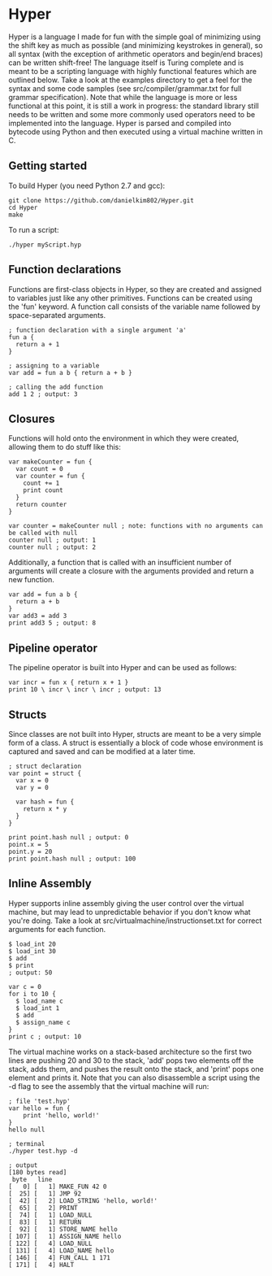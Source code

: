 # Hyper
Hyper is a language I made for fun with the simple goal of minimizing using the shift key as much as possible (and minimizing keystrokes in general), so all syntax (with the exception of arithmetic operators and begin/end braces) can be written shift-free! The language itself is Turing complete and is meant to be a scripting language with highly functional features which are outlined below. Take a look at the examples directory to get a feel for the syntax and some code samples (see src/compiler/grammar.txt for full grammar specification). Note that while the language is more or less functional at this point, it is still a work in progress: the standard library still needs to be written and some more commonly used operators need to be implemented into the language. Hyper is parsed and compiled into bytecode using Python and then executed using a virtual machine written in C.

## Getting started
To build Hyper (you need Python 2.7 and gcc):
```
git clone https://github.com/danielkim802/Hyper.git
cd Hyper
make
```
To run a script:
```
./hyper myScript.hyp
```

## Function declarations
Functions are first-class objects in Hyper, so they are created and assigned to variables just like any other primitives. Functions can be created using the 'fun' keyword. A function call consists of the variable name followed by space-separated arguments.
```
; function declaration with a single argument 'a'
fun a {
  return a + 1
}

; assigning to a variable
var add = fun a b { return a + b }

; calling the add function
add 1 2 ; output: 3
```

## Closures
Functions will hold onto the environment in which they were created, allowing them to do stuff like this:
```
var makeCounter = fun {
  var count = 0
  var counter = fun {
    count += 1
    print count
  }
  return counter
}

var counter = makeCounter null ; note: functions with no arguments can be called with null
counter null ; output: 1
counter null ; output: 2
```
Additionally, a function that is called with an insufficient number of arguments will create a closure with the arguments provided and return a new function.
```
var add = fun a b {
  return a + b
}
var add3 = add 3
print add3 5 ; output: 8
```

## Pipeline operator
The pipeline operator is built into Hyper and can be used as follows:
```
var incr = fun x { return x + 1 }
print 10 \ incr \ incr \ incr ; output: 13
```

## Structs
Since classes are not built into Hyper, structs are meant to be a very simple form of a class. A struct is essentially a block of code whose environment is captured and saved and can be modified at a later time. 
```
; struct declaration
var point = struct {
  var x = 0
  var y = 0

  var hash = fun {
    return x * y
  }
}

print point.hash null ; output: 0
point.x = 5
point.y = 20
print point.hash null ; output: 100
```

## Inline Assembly
Hyper supports inline assembly giving the user control over the virtual machine, but may lead to unpredictable behavior if you don't know what you're doing. Take a look at src/virtualmachine/instructionset.txt for correct arguments for each function.
```
$ load_int 20
$ load_int 30
$ add
$ print
; output: 50

var c = 0
for i to 10 {
  $ load_name c
  $ load_int 1
  $ add
  $ assign_name c
}
print c ; output: 10
```
The virtual machine works on a stack-based architecture so the first two lines are pushing 20 and 30 to the stack, 'add' pops two elements off the stack, adds them, and pushes the result onto the stack, and 'print' pops one element and prints it. Note that you can also disassemble a script using the -d flag to see the assembly that the virtual machine will run:
```
; file 'test.hyp'
var hello = fun {
	print 'hello, world!'
}
hello null

; terminal
./hyper test.hyp -d

; output
[180 bytes read]
 byte   line
[   0] [   1] MAKE_FUN 42 0 
[  25] [   1] JMP 92
[  42] [   2] LOAD_STRING 'hello, world!'
[  65] [   2] PRINT
[  74] [   1] LOAD_NULL
[  83] [   1] RETURN
[  92] [   1] STORE_NAME hello
[ 107] [   1] ASSIGN_NAME hello
[ 122] [   4] LOAD_NULL
[ 131] [   4] LOAD_NAME hello
[ 146] [   4] FUN_CALL 1 171
[ 171] [   4] HALT
```
